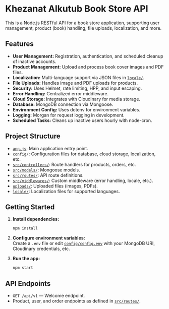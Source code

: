 # Khezanat Alkutub Book Store API

This is a Node.js RESTful API for a book store application, supporting user management, product (book) handling, file uploads, localization, and more.

## Features

- **User Management:** Registration, authentication, and scheduled cleanup of inactive accounts.
- **Product Management:** Upload and process book cover images and PDF files.
- **Localization:** Multi-language support via JSON files in [`locale/`](locale/).
- **File Uploads:** Handles image and PDF uploads for products.
- **Security:** Uses Helmet, rate limiting, HPP, and input escaping.
- **Error Handling:** Centralized error middleware.
- **Cloud Storage:** Integrates with Cloudinary for media storage.
- **Database:** MongoDB connection via Mongoose.
- **Environment Config:** Uses dotenv for environment variables.
- **Logging:** Morgan for request logging in development.
- **Scheduled Tasks:** Cleans up inactive users hourly with node-cron.

## Project Structure

- [`app.js`](app.js): Main application entry point.
- [`config/`](config/): Configuration files for database, cloud storage, localization, etc.
- [`src/controllers/`](src/controllers/): Route handlers for products, orders, etc.
- [`src/models/`](src/models/): Mongoose models.
- [`src/routes/`](src/routes/): API route definitions.
- [`src/middlewares/`](src/middlewares/): Custom middleware (error handling, locale, etc.).
- [`uploads/`](uploads/): Uploaded files (images, PDFs).
- [`locale/`](locale/): Localization files for supported languages.

## Getting Started

1. **Install dependencies:**
   ```sh
   npm install
   ```
2. **Configure environment variables:**  
   Create a `.env` file or edit [`config/config.env`](config/config.env) with your MongoDB URI, Cloudinary credentials, etc.

3. **Run the app:**
   ```sh
   npm start
   ```

## API Endpoints

- `GET /api/v1` — Welcome endpoint.
- Product, user, and order endpoints as defined in [`src/routes/`](src/routes/).
